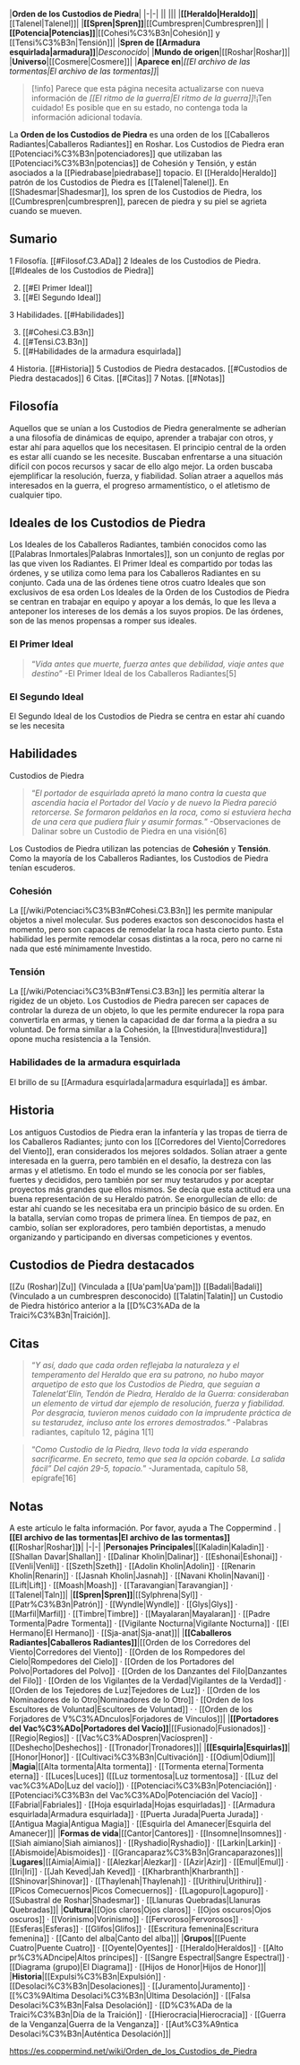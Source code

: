 

|**Orden de los Custodios de Piedra**|
|-|-|
||
|||
|**[[Heraldo\|Heraldo]]**|[[Talenel\|Talenel]]|
|**[[Spren\|Spren]]**|[[Cumbrespren\|Cumbrespren]]|
|**[[Potencia\|Potencias]]**|[[Cohesi%C3%B3n\|Cohesión]] y [[Tensi%C3%B3n\|Tensión]]|
|**Spren de [[Armadura esquirlada\|armadura]]**|*Desconocido*|
|**Mundo de origen**|[[Roshar\|Roshar]]|
|**Universo**|[[Cosmere\|Cosmere]]|
|**Aparece en**|*[[El archivo de las tormentas\|El archivo de las tormentas]]*|

> [!info] Parece que esta página necesita actualizarse con nueva información de *[[El ritmo de la guerra\|El ritmo de la guerra]]*!¡Ten cuidado! Es posible que en su estado, no contenga toda la información adicional todavía.

La **Orden de los Custodios de Piedra** es una orden de los [[Caballeros Radiantes\|Caballeros Radiantes]] en Roshar.
Los Custodios de Piedra eran [[Potenciaci%C3%B3n\|potenciadores]] que utilizaban las [[Potenciaci%C3%B3n\|potencias]] de Cohesión y Tensión, y están asociados a la [[Piedrabase\|piedrabase]] topacio. El [[Heraldo\|Heraldo]] patrón de los Custodios de Piedra es [[Talenel\|Talenel]]. En [[Shadesmar\|Shadesmar]], los spren de los Custodios de Piedra, los [[Cumbrespren\|cumbrespren]], parecen de piedra y su piel se agrieta cuando se mueven.

## Sumario

1 Filosofía. [[#Filosof.C3.ADa]] 
2 Ideales de los Custodios de Piedra. [[#Ideales de los Custodios de Piedra]] 

2. [[#El Primer Ideal]] 
2. [[#El Segundo Ideal]] 


3 Habilidades. [[#Habilidades]] 

3. [[#Cohesi.C3.B3n]] 
3. [[#Tensi.C3.B3n]] 
3. [[#Habilidades de la armadura esquirlada]] 


4 Historia. [[#Historia]] 
5 Custodios de Piedra destacados. [[#Custodios de Piedra destacados]] 
6 Citas. [[#Citas]] 
7 Notas. [[#Notas]] 


## Filosofía
Aquellos que se unían a los Custodios de Piedra generalmente se adherían a una filosofía de dinámicas de equipo, aprender a trabajar con otros, y estar ahí para aquellos que los necesitasen. El principio central de la orden es estar allí cuando se les necesite. Buscaban enfrentarse a una situación difícil con pocos recursos y sacar de ello algo mejor. La orden buscaba ejemplificar la resolución, fuerza, y fiabilidad. Solían atraer a aquellos más interesados en la guerra, el progreso armamentístico, o el atletismo de cualquier tipo.

## Ideales de los Custodios de Piedra
Los Ideales de los Caballeros Radiantes, también conocidos como las [[Palabras Inmortales\|Palabras Inmortales]], son un conjunto de reglas por las que viven los Radiantes. El Primer Ideal es compartido por todas las órdenes, y se utiliza como lema para los Caballeros Radiantes en su conjunto. Cada una de las órdenes tiene otros cuatro Ideales que son exclusivos de esa orden Los Ideales de la Orden de los Custodios de Piedra se centran en trabajar en equipo y apoyar a los demás, lo que les lleva a anteponer los intereses de los demás a los suyos propios. De las órdenes, son de las menos propensas a romper sus ideales.

### El Primer Ideal
>“*Vida antes que muerte, fuerza antes que debilidad, viaje antes que destino*”
\-El Primer Ideal de los Caballeros Radiantes[5]


### El Segundo Ideal
El Segundo Ideal de los Custodios de Piedra se centra en estar ahí cuando se les necesita

## Habilidades
  Custodios de Piedra
>“*El portador de esquirlada apretó la mano contra la cuesta que ascendía hacia el Portador del Vacío y de nuevo la Piedra pareció retorcerse. Se formaron peldaños en la roca, como si estuviera hecha de una cera que pudiera fluir y asumir formas.*”
\-Observaciones de Dalinar sobre un Custodio de Piedra en una visión[6]


Los Custodios de Piedra utilizan las potencias de **Cohesión** y **Tensión**. Como la mayoría de los Caballeros Radiantes, los Custodios de Piedra tenían escuderos.

### Cohesión
La [[/wiki/Potenciaci%C3%B3n#Cohesi.C3.B3n]] les permite manipular objetos a nivel molecular. Sus poderes exactos son desconocidos hasta el momento, pero son capaces de remodelar la roca hasta cierto punto. Esta habilidad les permite remodelar cosas distintas a la roca, pero no carne ni nada que esté mínimamente Investido.

### Tensión
La [[/wiki/Potenciaci%C3%B3n#Tensi.C3.B3n]] les permitía alterar la rigidez de un objeto. Los Custodios de Piedra parecen ser capaces de controlar la dureza de un objeto, lo que les permite endurecer la ropa para convertirla en armas, y tienen la capacidad de dar forma a la piedra a su voluntad. De forma similar a la Cohesión, la [[Investidura\|Investidura]] opone mucha resistencia a la Tensión.

### Habilidades de la armadura esquirlada
El brillo de su [[Armadura esquirlada\|armadura esquirlada]] es ámbar.

## Historia
Los antiguos Custodios de Piedra eran la infantería y las tropas de tierra de los Caballeros Radiantes; junto con los [[Corredores del Viento\|Corredores del Viento]], eran considerados los mejores soldados. Solían atraer a gente interesada en la guerra, pero también en el desafío, la destreza con las armas y el atletismo. En todo el mundo se les conocía por ser fiables, fuertes y decididos, pero también por ser muy testarudos y por aceptar proyectos más grandes que ellos mismos. Se decía que esta actitud era una buena representación de su Heraldo patrón. Se enorgullecían de ello: de estar ahí cuando se les necesitaba era un principio básico de su orden.
En la batalla, servían como tropas de primera línea. En tiempos de paz, en cambio, solían ser exploradores, pero también deportistas, a menudo organizando y participando en diversas competiciones y eventos.

## Custodios de Piedra destacados
[[Zu (Roshar)\|Zu]] (Vinculada a [[Ua'pam\|Ua'pam]])
[[Badali\|Badali]] (Vinculado a un cumbrespren desconocido)
[[Talatin\|Talatin]] un Custodio de Piedra histórico anterior a la [[D%C3%ADa de la Traici%C3%B3n\|Traición]].
## Citas
>“*Y así, dado que cada orden reflejaba la naturaleza y el temperamento del Heraldo que era su patrono, no hubo mayor arquetipo de esto que los Custodios de Piedra, que seguían a Talenelat’Elin, Tendón de Piedra, Heraldo de la Guerra: consideraban un elemento de virtud dar ejemplo de resolución, fuerza y fiabilidad. Por desgracia, tuvieron menos cuidado con la imprudente práctica de su testarudez, incluso ante los errores demostrados.*”
\-Palabras radiantes, capítulo 12, página 1[1]


>“*Como Custodio de la Piedra, llevo toda la vida esperando sacrificarme. En secreto, temo que sea la opción cobarde. La salida fácil” Del cajón 29-5, topacio.*”
\-Juramentada, capítulo 58, epígrafe[16]


## Notas

A este artículo le falta información. Por favor, ayuda a The Coppermind .
|**[[El archivo de las tormentas\|El archivo de las tormentas]] (**[[Roshar\|Roshar]]**)**|
|-|-|
|**Personajes Principales**|[[Kaladin\|Kaladin]] · [[Shallan Davar\|Shallan]] · [[Dalinar Kholin\|Dalinar]] · [[Eshonai\|Eshonai]] · [[Venli\|Venli]] · [[Szeth\|Szeth]] · [[Adolin Kholin\|Adolin]] · [[Renarin Kholin\|Renarin]] · [[Jasnah Kholin\|Jasnah]] · [[Navani Kholin\|Navani]] · [[Lift\|Lift]] · [[Moash\|Moash]] · [[Taravangian\|Taravangian]] · [[Talenel\|Taln]]|
|**[[Spren\|Spren]]**|[[Sylphrena\|Syl]] · [[Patr%C3%B3n\|Patrón]] · [[Wyndle\|Wyndle]] · [[Glys\|Glys]] · [[Marfil\|Marfil]] · [[Timbre\|Timbre]] · [[Mayalaran\|Mayalaran]] · [[Padre Tormenta\|Padre Tormenta]] · [[Vigilante Nocturna\|Vigilante Nocturna]] · [[El Hermano\|El Hermano]] · [[Sja-anat\|Sja-anat]]|
|**[[Caballeros Radiantes\|Caballeros Radiantes]]**|[[Orden de los Corredores del Viento\|Corredores del Viento]] · [[Orden de los Rompedores del Cielo\|Rompedores del Cielo]] · [[Orden de los Portadores del Polvo\|Portadores del Polvo]] · [[Orden de los Danzantes del Filo\|Danzantes del Filo]] · [[Orden de los Vigilantes de la Verdad\|Vigilantes de la Verdad]] · [[Orden de los Tejedores de Luz\|Tejedores de Luz]] · [[Orden de los Nominadores de lo Otro\|Nominadores de lo Otro]] · [[Orden de los Escultores de Voluntad\|Escultores de Voluntad]] ·  · [[Orden de los Forjadores de V%C3%ADnculos\|Forjadores de Vínculos]]|
|**[[Portadores del Vac%C3%ADo\|Portadores del Vacío]]**|[[Fusionado\|Fusionados]] · [[Regio\|Regios]] · [[Vac%C3%ADospren\|Vacíospren]] · [[Deshecho\|Deshechos]] · [[Tronador\|Tronadores]]|
|**[[Esquirla\|Esquirlas]]**|[[Honor\|Honor]] · [[Cultivaci%C3%B3n\|Cultivación]] · [[Odium\|Odium]]|
|**Magia**|[[Alta tormenta\|Alta tormenta]] · [[Tormenta eterna\|Tormenta eterna]] · [[Luces\|Luces]] ([[Luz tormentosa\|Luz tormentosa]] · [[Luz del vac%C3%ADo\|Luz del vacío]]) · [[Potenciaci%C3%B3n\|Potenciación]] · [[Potenciaci%C3%B3n del Vac%C3%ADo\|Potenciación del Vacío]] · [[Fabrial\|Fabriales]] · [[Hoja esquirlada\|Hojas esquirladas]] · [[Armadura esquirlada\|Armadura esquirlada]] · [[Puerta Jurada\|Puerta Jurada]] · [[Antigua Magia\|Antigua Magia]] · [[Esquirla del Amanecer\|Esquirla del Amanecer]]|
|**Formas de vida**|[[Cantor\|Cantores]] · [[Insomne\|Insomnes]] · [[Siah aimiano\|Siah aimianos]] · [[Ryshadio\|Ryshadio]] · [[Larkin\|Larkin]] · [[Abismoide\|Abismoides]] · [[Grancaparaz%C3%B3n\|Grancaparazones]]|
|**Lugares**|[[Aimia\|Aimia]] · [[Alezkar\|Alezkar]] · [[Azir\|Azir]] · [[Emul\|Emul]] · [[Iri\|Iri]] · [[Jah Keved\|Jah Keved]] · [[Kharbranth\|Kharbranth]] · [[Shinovar\|Shinovar]] · [[Thaylenah\|Thaylenah]] · [[Urithiru\|Urithiru]] · [[Picos Comecuernos\|Picos Comecuernos]] · [[Lagopuro\|Lagopuro]] · [[Subastral de Roshar\|Shadesmar]] · [[Llanuras Quebradas\|Llanuras Quebradas]]|
|**Cultura**|[[Ojos claros\|Ojos claros]] · [[Ojos oscuros\|Ojos oscuros]] · [[Vorinismo\|Vorinismo]] · [[Fervoroso\|Fervorosos]] · [[Esferas\|Esferas]] · [[Glifos\|Glifos]] · [[Escritura femenina\|Escritura femenina]] · [[Canto del alba\|Canto del alba]]|
|**Grupos**|[[Puente Cuatro\|Puente Cuatro]] · [[Oyente\|Oyentes]] · [[Heraldo\|Heraldos]] · [[Alto pr%C3%ADncipe\|Altos príncipes]] · [[Sangre Espectral\|Sangre Espectral]] · [[Diagrama (grupo)\|El Diagrama]] · [[Hijos de Honor\|Hijos de Honor]]|
|**Historia**|[[Expulsi%C3%B3n\|Expulsión]] · [[Desolaci%C3%B3n\|Desolaciones]] · [[Juramento\|Juramento]] · [[%C3%9Altima Desolaci%C3%B3n\|Última Desolación]] · [[Falsa Desolaci%C3%B3n\|Falsa Desolación]] · [[D%C3%ADa de la Traici%C3%B3n\|Día de la Traición]] · [[Hierocracia\|Hierocracia]] · [[Guerra de la Venganza\|Guerra de la Venganza]] · [[Aut%C3%A9ntica Desolaci%C3%B3n\|Auténtica Desolación]]|



https://es.coppermind.net/wiki/Orden_de_los_Custodios_de_Piedra